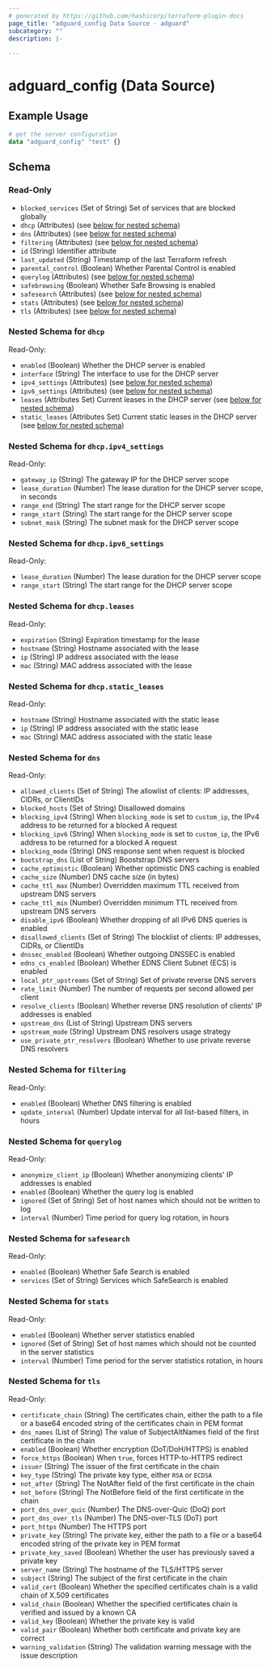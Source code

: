 ```yaml
---
# generated by https://github.com/hashicorp/terraform-plugin-docs
page_title: "adguard_config Data Source - adguard"
subcategory: ""
description: |-
  
---
```


# adguard_config (Data Source)



## Example Usage

```terraform
# get the server configuration
data "adguard_config" "test" {}
```

<!-- schema generated by tfplugindocs -->
## Schema

### Read-Only

- `blocked_services` (Set of String) Set of services that are blocked globally
- `dhcp` (Attributes) (see [below for nested schema](#nestedatt--dhcp))
- `dns` (Attributes) (see [below for nested schema](#nestedatt--dns))
- `filtering` (Attributes) (see [below for nested schema](#nestedatt--filtering))
- `id` (String) Identifier attribute
- `last_updated` (String) Timestamp of the last Terraform refresh
- `parental_control` (Boolean) Whether Parental Control is enabled
- `querylog` (Attributes) (see [below for nested schema](#nestedatt--querylog))
- `safebrowsing` (Boolean) Whether Safe Browsing is enabled
- `safesearch` (Attributes) (see [below for nested schema](#nestedatt--safesearch))
- `stats` (Attributes) (see [below for nested schema](#nestedatt--stats))
- `tls` (Attributes) (see [below for nested schema](#nestedatt--tls))

<a id="nestedatt--dhcp"></a>
### Nested Schema for `dhcp`

Read-Only:

- `enabled` (Boolean) Whether the DHCP server is enabled
- `interface` (String) The interface to use for the DHCP server
- `ipv4_settings` (Attributes) (see [below for nested schema](#nestedatt--dhcp--ipv4_settings))
- `ipv6_settings` (Attributes) (see [below for nested schema](#nestedatt--dhcp--ipv6_settings))
- `leases` (Attributes Set) Current leases in the DHCP server (see [below for nested schema](#nestedatt--dhcp--leases))
- `static_leases` (Attributes Set) Current static leases in the DHCP server (see [below for nested schema](#nestedatt--dhcp--static_leases))

<a id="nestedatt--dhcp--ipv4_settings"></a>
### Nested Schema for `dhcp.ipv4_settings`

Read-Only:

- `gateway_ip` (String) The gateway IP for the DHCP server scope
- `lease_duration` (Number) The lease duration for the DHCP server scope, in seconds
- `range_end` (String) The start range for the DHCP server scope
- `range_start` (String) The start range for the DHCP server scope
- `subnet_mask` (String) The subnet mask for the DHCP server scope


<a id="nestedatt--dhcp--ipv6_settings"></a>
### Nested Schema for `dhcp.ipv6_settings`

Read-Only:

- `lease_duration` (Number) The lease duration for the DHCP server scope
- `range_start` (String) The start range for the DHCP server scope


<a id="nestedatt--dhcp--leases"></a>
### Nested Schema for `dhcp.leases`

Read-Only:

- `expiration` (String) Expiration timestamp for the lease
- `hostname` (String) Hostname associated with the lease
- `ip` (String) IP address associated with the lease
- `mac` (String) MAC address associated with the lease


<a id="nestedatt--dhcp--static_leases"></a>
### Nested Schema for `dhcp.static_leases`

Read-Only:

- `hostname` (String) Hostname associated with the static lease
- `ip` (String) IP address associated with the static lease
- `mac` (String) MAC address associated with the static lease



<a id="nestedatt--dns"></a>
### Nested Schema for `dns`

Read-Only:

- `allowed_clients` (Set of String) The allowlist of clients: IP addresses, CIDRs, or ClientIDs
- `blocked_hosts` (Set of String) Disallowed domains
- `blocking_ipv4` (String) When `blocking_mode` is set to `custom_ip`, the IPv4 address to be returned for a blocked A request
- `blocking_ipv6` (String) When `blocking_mode` is set to `custom_ip`, the IPv6 address to be returned for a blocked A request
- `blocking_mode` (String) DNS response sent when request is blocked
- `bootstrap_dns` (List of String) Booststrap DNS servers
- `cache_optimistic` (Boolean) Whether optimistic DNS caching is enabled
- `cache_size` (Number) DNS cache size (in bytes)
- `cache_ttl_max` (Number) Overridden maximum TTL received from upstream DNS servers
- `cache_ttl_min` (Number) Overridden minimum TTL received from upstream DNS servers
- `disable_ipv6` (Boolean) Whether dropping of all IPv6 DNS queries is enabled
- `disallowed_clients` (Set of String) The blocklist of clients: IP addresses, CIDRs, or ClientIDs
- `dnssec_enabled` (Boolean) Whether outgoing DNSSEC is enabled
- `edns_cs_enabled` (Boolean) Whether EDNS Client Subnet (ECS) is enabled
- `local_ptr_upstreams` (Set of String) Set of private reverse DNS servers
- `rate_limit` (Number) The number of requests per second allowed per client
- `resolve_clients` (Boolean) Whether reverse DNS resolution of clients' IP addresses is enabled
- `upstream_dns` (List of String) Upstream DNS servers
- `upstream_mode` (String) Upstream DNS resolvers usage strategy
- `use_private_ptr_resolvers` (Boolean) Whether to use private reverse DNS resolvers


<a id="nestedatt--filtering"></a>
### Nested Schema for `filtering`

Read-Only:

- `enabled` (Boolean) Whether DNS filtering is enabled
- `update_interval` (Number) Update interval for all list-based filters, in hours


<a id="nestedatt--querylog"></a>
### Nested Schema for `querylog`

Read-Only:

- `anonymize_client_ip` (Boolean) Whether anonymizing clients' IP addresses is enabled
- `enabled` (Boolean) Whether the query log is enabled
- `ignored` (Set of String) Set of host names which should not be written to log
- `interval` (Number) Time period for query log rotation, in hours


<a id="nestedatt--safesearch"></a>
### Nested Schema for `safesearch`

Read-Only:

- `enabled` (Boolean) Whether Safe Search is enabled
- `services` (Set of String) Services which SafeSearch is enabled


<a id="nestedatt--stats"></a>
### Nested Schema for `stats`

Read-Only:

- `enabled` (Boolean) Whether server statistics enabled
- `ignored` (Set of String) Set of host names which should not be counted in the server statistics
- `interval` (Number) Time period for the server statistics rotation, in hours


<a id="nestedatt--tls"></a>
### Nested Schema for `tls`

Read-Only:

- `certificate_chain` (String) The certificates chain, either the path to a file or a base64 encoded string of the certificates chain in PEM format
- `dns_names` (List of String) The value of SubjectAltNames field of the first certificate in the chain
- `enabled` (Boolean) Whether encryption (DoT/DoH/HTTPS) is enabled
- `force_https` (Boolean) When `true`, forces HTTP-to-HTTPS redirect
- `issuer` (String) The issuer of the first certificate in the chain
- `key_type` (String) The private key type, either `RSA` or `ECDSA`
- `not_after` (String) The NotAfter field of the first certificate in the chain
- `not_before` (String) The NotBefore field of the first certificate in the chain
- `port_dns_over_quic` (Number) The DNS-over-Quic (DoQ) port
- `port_dns_over_tls` (Number) The DNS-over-TLS (DoT) port
- `port_https` (Number) The HTTPS port
- `private_key` (String) The private key, either the path to a file or a base64 encoded string of the private key in PEM format
- `private_key_saved` (Boolean) Whether the user has previously saved a private key
- `server_name` (String) The hostname of the TLS/HTTPS server
- `subject` (String) The subject of the first certificate in the chain
- `valid_cert` (Boolean) Whether the specified certificates chain is a valid chain of X.509 certificates
- `valid_chain` (Boolean) Whether the specified certificates chain is verified and issued by a known CA
- `valid_key` (Boolean) Whether the private key is valid
- `valid_pair` (Boolean) Whether both certificate and private key are correct
- `warning_validation` (String) The validation warning message with the issue description
